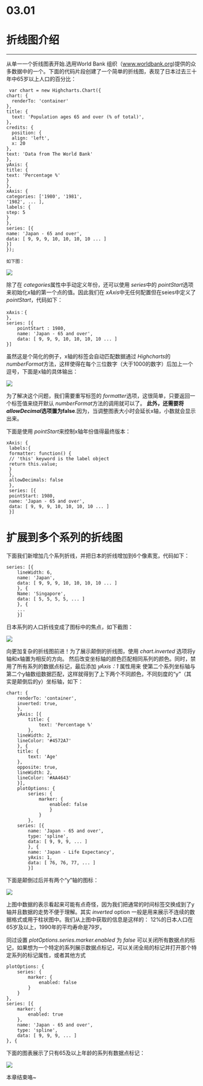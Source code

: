 03.01
=========================
折线图介绍
===============================
 ----------------------------
   从单一一个折线图表开始.选用World Bank
   组织（www.worldbank.org)提供的众多数据中的一个。下面的代码片段创建了一个简单的折线图，表现了日本过去三十年中65岁以上人口的百分比：

     var chart = new Highcharts.Chart({
    chart: {    
      renderTo: 'container'    
    },    
    title: {    
      text: 'Population ages 65 and over (% of total)',    
    },    
    credits: {    
      position: {    
      align: 'left',    
      x: 20    
    },    
    text: 'Data from The World Bank'    
    },    
    yAxis: {    
    title: {    
    text: 'Percentage %'    
    }    
    },    
    xAxis: {    
    categories: ['1980', '1981',    
    '1982', ... ],    
    labels: {    
    step: 5    
    }    
    },    
    series: [{    
    name: 'Japan - 65 and over',    
    data: [ 9, 9, 9, 10, 10, 10, 10 ... ]    
    }]    
    });    
    
    如下图：

 <img src='03_img/03.00-001.png'></img>

除了在 *categories*属性中手动定义年份，还可以使用 *series*中的 *pointStart*选项来初始化x轴的第一个点的值。因此我们在 *xAxis*中无任何配置但在seies中定义了 *pointStart*，代码如下：

    xAxis：{    
    },    
    series: [{
        pointStart : 1980, 
        name: 'Japan - 65 and over',    
        data: [ 9, 9, 9, 10, 10, 10, 10 ... ]
    }]    

虽然这是个简化的例子，x轴的标签会自动匹配数据通过 *Highcharts*的 *numberFormat*方法，这样使得在每个三位数字（大于1000的数字）后加上一个逗号，下面是x轴的具体输出：

<img src='03_img/03.00-002.png'></img>

为了解决这个问题，我们需要重写标签的 *formatter*选项，这很简单，只要返回一个标签值来绕开默认 *numberFormat*方法的调用就可以了。 **此外，还需要将 *allowDecimal*选项置为false**.因为，当调整图表大小时会延长x轴，小数就会显示出来。

下面是使用 *pointStart*来控制x轴年份值得最终版本：

    xAxis: {     
     labels:{     
     formatter: function() {     
     // 'this' keyword is the label object     
     return this.value;     
     }     
     },     
     allowDecimals: false     
     },     
     series: [{     
     pointStart: 1980,     
     name: 'Japan - 65 and over',     
     data: [ 9, 9, 9, 10, 10, 10, 10 ... ]     
     }]     

扩展到多个系列的折线图
==================

下面我们新增加几个系列折线，并把日本的折线增加到6个像素宽，代码如下：

    series: [{
        lineWidth: 6,
        name: 'Japan',
        data: [ 9, 9, 9, 10, 10, 10, 10 ... ]
        }, {
        Name: 'Singapore',
        data: [ 5, 5, 5, 5, ... ]
        }, {
        ...
        }]

日本系列的人口折线变成了图标中的焦点，如下截图：

<img src='03_img/03.00-005.png'></img>

向更加复杂的折线图前进！为了展示颠倒的折线图，使用 *chart.inverted* 选项将y轴和x轴置为相反的方向。
然后改变坐标轴的颜色匹配相同系列的颜色。同时，禁用了所有系列的数据点标记，最后添加 *yAxis：1* 属性用来 使第二个系列坐标轴与第二个y轴数组数据匹配，这样就得到了上下两个不同颜色，不同刻度的“y”（其实是颠倒后的y）坐标轴，如下：

    chart: {
        renderTo: 'container',
        inverted: true,
        },
        yAxis: [{
            title: {
                text: 'Percentage %'
            },
        lineWidth: 2,
        lineColor: '#4572A7'
        }, {
        title: {
            text: 'Age'
        },
        opposite: true,
        lineWidth: 2,
        lineColor: '#AA4643'
        }],
        plotOptions: {
            series: {
                marker: {
                    enabled: false
                    }
                }
            },
        series: [{
            name: 'Japan - 65 and over',
            type: 'spline',
            data: [ 9, 9, 9, ... ]
            }, {
            name: 'Japan - Life Expectancy',
            yAxis: 1,
            data: [ 76, 76, 77, ... ]
            }]


下面是颠倒过后并有两个“y”轴的图标：

<img src='03_img/03.00-006.png'></img>

上图中数据的表示看起来可能有点奇怪，因为我们把通常的时间标签交换成到了y轴并且数据的走势不便于理解。其实 *inverted* option 一般是用来展示不连续的数据格式或用于柱状图中。我们从上图中获取的信息是这样的：
12%的日本人口在65岁及以上，1990年的平均寿命是79岁。

同过设置 *plotOptions.series.marker.enabled* 为 *false* 可以关闭所有数据点的标记，如果想为一个特定的系列展示数据点标记，可以关闭全局的标记并打开那个特定系列的标记属性，或者其他方式

    plotOptions: {
        series: {
            marker: {
                enabled: false
            }
        }
    },
    series: [{
        marker: {
            enabled: true
        },
        name: 'Japan - 65 and over',
        type: 'spline',
        data: [ 9, 9, 9, ... ]
    }, {

下面的图表展示了只有65及以上年龄的系列有数据点标记：

<img src='03_img/03.00-007.png'></img>

本章结束咯~
